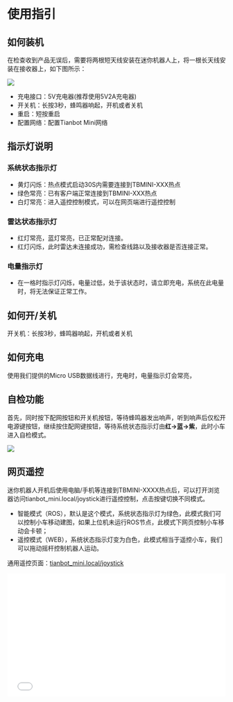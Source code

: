 # 使用指引

## 如何装机

在检查收到产品无误后，需要将两根短天线安装在迷你机器人上，将一根长天线安装在接收器上，如下图所示：

![](https://tianbot-pic.oss-cn-beijing.aliyuncs.com/tianbot-pic/Tianbot-Doc202310311428190.png)

- 充电接口：5V充电器(推荐使用5V2A充电器)
- 开关机：长按3秒，蜂鸣器响起，开机或者关机
- 重启：短按重启
- 配置网络：配置Tianbot Mini网络

## 指示灯说明

### 系统状态指示灯

- 黄灯闪烁：热点模式启动30S内需要连接到TBMINI-XXX热点
- 绿色常亮：已有客户端正常连接到TBMINI-XXX热点
- 白灯常亮：进入遥控控制模式，可以在网页端进行遥控控制

### 雷达状态指示灯

- 红灯常亮，蓝灯常亮，已正常配对连接。
- 红灯闪烁，此时雷达未连接成功，需检查线路以及接收器是否连接正常。

### 电量指示灯

- 在一格时指示灯闪烁，电量过低，处于该状态时，请立即充电，系统在此电量时，将无法保证正常工作。

## 如何开/关机

开关机：长按3秒，蜂鸣器响起，开机或者关机

## 如何充电

使用我们提供的Micro USB数据线进行，充电时，电量指示灯会常亮，

## 自检功能

首先，同时按下配网按钮和开关机按钮，等待蜂鸣器发出响声，听到响声后仅松开电源键按钮，继续按住配网键按钮，等待系统状态指示灯由**红->蓝->紫**，此时小车进入自检模式。

![](https://tianbot-pic.oss-cn-beijing.aliyuncs.com/tianbot-pic/Tianbot-Doc202310311428190.png)

## 网页遥控

迷你机器人开机后使用电脑/手机等连接到TBMINI-XXXX热点后，可以打开浏览器访问tianbot_mini.local/joystick进行遥控控制，点击按键切换不同模式。

- 智能模式（ROS），默认是这个模式，系统状态指示灯为绿色，此模式我们可以控制小车移动建图，如果上位机未运行ROS节点，此模式下网页控制小车移动会卡顿；
- 遥控模式（WEB），系统状态指示灯变为白色，此模式相当于遥控小车，我们可以拖动摇杆控制机器人运动。

通用遥控页面：[tianbot_mini.local/joystick](http://tianbot_mini.local/joystick)

<div style="position: relative; padding-bottom: 56.25%; height: 0;">
  <iframe src="//player.bilibili.com/player.html?aid=854021938&bvid=BV1HL4y1F7wD&cid=721821511&p=1&autoplay=0" frameborder="no" scrolling="no" 
    style="position: absolute; top: 0; left: 0; width: 100%; height: 100%;"></iframe>
</div>
